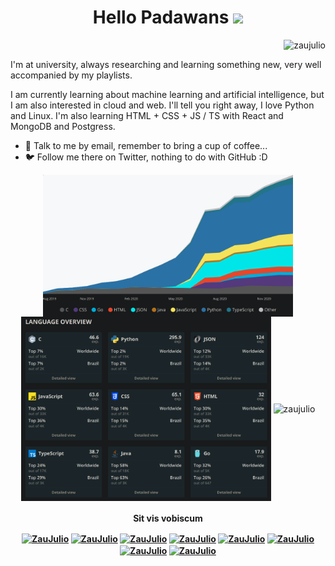 <h1 align="center">
  Hello Padawans
  <img src="https://media.giphy.com/media/nDg8O2z3Rmk6Y/source.gif" width="30px">
</h1>

<p align="right"> <img src="https://komarev.com/ghpvc/?username=zaujulio&color=blue" alt="zaujulio" /> </p>

I'm at university, always researching and learning something new, very well accompanied by my playlists.

I am currently learning about machine learning and artificial intelligence, but I am also interested in cloud and web. I'll tell you right away, I love Python and Linux. I'm also learning HTML + CSS + JS / TS with React and MongoDB and Postgress.

- 📧 Talk to me by email, remember to bring a cup of coffee...
- 🐦 Follow me there on Twitter, nothing to do with GitHub :D

<p align="center">
  <img align="center" src="https://github.com/ZauJulio/ZauJulio/blob/main/2021-02-07_06-21.png?raw=true" width=400>
  <img align="center" src="https://github.com/ZauJulio/ZauJulio/blob/main/2021-02-07_06-22.png" width=400>
  <img align="center" src="https://github-readme-stats.vercel.app/api?username=zaujulio&&show_icons=true&theme=radical&include_all_commits=true" alt="zaujulio">

<h4 align="center">Sit vis vobiscum</>
</p>


<p align="center">
<a href="https://twitter.com/Zau_Galvao?s=09" target="blank"><img align="center" src="https://cdn.jsdelivr.net/npm/simple-icons@3.0.1/icons/twitter.svg" alt="ZauJulio" height="20" width="20" /></a>
<a href="https://www.linkedin.com/in/zaujulio" target="blank"><img align="center" src="https://cdn.jsdelivr.net/npm/simple-icons@3.0.1/icons/linkedin.svg" alt="ZauJulio" height="20" width="20" /></a>
<a href="https://www.facebook.com/ZauJulio" target="blank"><img align="center" src="https://cdn.jsdelivr.net/npm/simple-icons@3.0.1/icons/facebook.svg" alt="ZauJulio" height="20" width="20" /></a>
<a href="https://www.instagram.com/ZauJulio/" target="blank"><img align="center" src="https://cdn.jsdelivr.net/npm/simple-icons@3.0.1/icons/instagram.svg" alt="ZauJulio" height="20" width="20" /></a>
<a href="https://open.spotify.com/user/22h43nfzwiryoykpab2bd76ha?si=r7hAIFhvRUqrQylhZaep7g" target="blank"><img align="center" src="https://cdn.jsdelivr.net/npm/simple-icons@3.0.1/icons/spotify.svg" alt="ZauJulio" height="20" width="20" /></a>
<a href="https://api.whatsapp.com/send?phone=5584998651868&text=Ol%C3%A1%2C%20Hello%2C%20Bonjour%2C%20Hola%2C%20Hallo" target="blank"><img align="center" src="https://cdn.jsdelivr.net/npm/simple-icons@3.0.1/icons/whatsapp.svg" alt="ZauJulio" height="20" width="20" /></a>
<a href="https://t.me/ZauJulio" target="blank"><img align="center" src="https://cdn.jsdelivr.net/npm/simple-icons@3.0.1/icons/telegram.svg" alt="ZauJulio" height="20" width="20" /></a>
<a href="http://zauhdf@gmail.com/" target="blank"><img align="center" src="https://cdn.jsdelivr.net/npm/@internetarchive/icon-email@1.1.3/email.svg" alt="ZauJulio" height="20" width="20" /></a>
</p>

